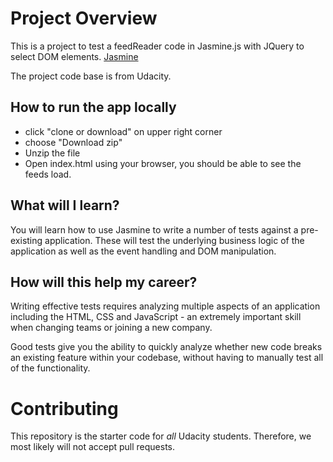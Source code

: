 # Project Overview

This is a project to test a feedReader code in Jasmine.js with JQuery to select DOM elements. [Jasmine](http://jasmine.github.io/)

The project code base is from Udacity.


## How to run the app locally

- click "clone or download" on upper right corner
- choose "Download zip"
- Unzip the file
- Open index.html using your browser, you should be able to see the feeds load.


## What will I learn?

You will learn how to use Jasmine to write a number of tests against a pre-existing application. These will test the underlying business logic of the application as well as the event handling and DOM manipulation.


## How will this help my career?

Writing effective tests requires analyzing multiple aspects of an application including the HTML, CSS and JavaScript - an extremely important skill when changing teams or joining a new company.

Good tests give you the ability to quickly analyze whether new code breaks an existing feature within your codebase, without having to manually test all of the functionality.



# Contributing

This repository is the starter code for _all_ Udacity students. Therefore, we most likely will not accept pull requests.
